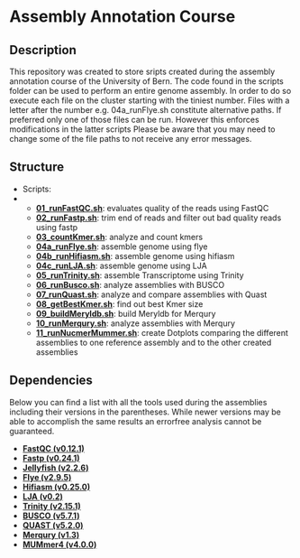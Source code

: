 # Assembly Annotation Course

## Description

This repository was created to store sripts created during the assembly annotation course of the University of Bern. 
The code found in the scripts folder can be used to perform an entire genome assembly. In order to do so execute each file on the cluster starting with the tiniest number. Files with a letter after the number e.g. 04a_runFlye.sh constitute alternative paths. If preferred only one of those files can be run. However this enforces modifications in the latter scripts
Please be aware that you may need to change some of the file paths to not receive any error messages. 

## Structure

- Scripts:
- - **[01_runFastQC.sh](scripts/01_runFastQC.sh)**: evaluates quality of the reads using FastQC
  - **[02_runFastp.sh](scripts/02_runFastp.sh)**: trim end of reads and filter out bad quality reads using fastp
  - **[03_countKmer.sh](scripts/03_countKmer.sh)**: analyze and count kmers
  - **[04a_runFlye.sh](scripts/04a_runFlye.sh)**: assemble genome using flye
  - **[04b_runHifiasm.sh](scripts/04b_runHifiasm.sh)**: assemble genome using hifiasm
  - **[04c_runLJA.sh](scripts/04c_runLJA.sh)**: assemble genome using LJA
  - **[05_runTrinity.sh](scripts/05_runTrinity.sh)**: assemble Transcriptome using Trinity
  - **[06_runBusco.sh](scripts/06_runBusco.sh)**: analyze assemblies with BUSCO
  - **[07_runQuast.sh](scripts/07_runQuast.sh)**: analyze and compare assemblies with Quast
  - **[08_getBestKmer.sh](scripts/08_getBestKmer.sh)**: find out best Kmer size
  - **[09_buildMeryldb.sh](scripts/09_buildMeryldb.sh)**: build Meryldb for Merqury
  - **[10_runMerqury.sh](scripts/10_runMerqury.sh)**: analyze assemblies with Merqury
  - **[11_runNucmerMummer.sh](scripts/11_runNucmerMummer.sh)**: create Dotplots comparing the different assemblies to one reference assembly and to the other created assemblies

## Dependencies

Below you can find a list with all the tools used during the assemblies including their versions in the parentheses. While newer versions may be able to accomplish the same results an errorfree analysis cannot be guaranteed.

- **[FastQC (v0.12.1)](https://www.bioinformatics.babraham.ac.uk/projects/fastqc/)**
- **[Fastp (v0.24.1)](https://github.com/OpenGene/fastp)**
- **[Jellyfish (v2.2.6)](https://github.com/gmarcais/Jellyfish)**
- **[Flye (v2.9.5)](https://github.com/mikolmogorov/Flye)**
- **[Hifiasm (v0.25.0)](https://github.com/chhylp123/hifiasm)**
- **[LJA (v0.2)](https://github.com/AntonBankevich/LJA)**
- **[Trinity (v2.15.1)](https://github.com/trinityrnaseq/trinityrnaseq/wiki)**
- **[BUSCO (v5.7.1)](https://busco.ezlab.org)**
- **[QUAST (v5.2.0)](https://github.com/ablab/quast)**
- **[Merqury (v1.3)](https://github.com/marbl/merqury)**
- **[MUMmer4 (v4.0.0)](https://github.com/mummer4/mummer)**
